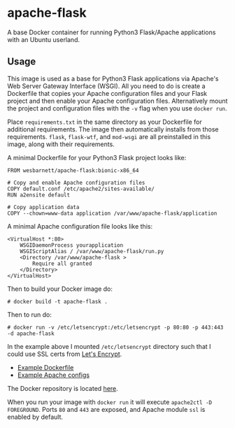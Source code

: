 # apache-flask

A base Docker container for running Python3 Flask/Apache applications
with an Ubuntu userland.

## Usage

This image is used as a base for Python3 Flask applications via
Apache's Web Server Gateway Interface (WSGI). All you need to do is
create a Dockerfile that copies your Apache configuration files and
your Flask project and then enable your Apache configuration files.
Alternatively mount the project and configuration files with the `-v`
flag when you use `docker run`. 

Place `requirements.txt` in the same directory as your Dockerfile for
additional requirements. The image then automatically installs from
those requirements. `flask`, `flask-wtf`, and `mod-wsgi`
are all preinstalled in this image, along with their requirements.

A minimal Dockerfile for your Python3 Flask project looks like:

    FROM wesbarnett/apache-flask:bionic-x86_64

    # Copy and enable Apache configuration files
    COPY default.conf /etc/apache2/sites-available/
    RUN a2ensite default

    # Copy application data
    COPY --chown=www-data application /var/www/apache-flask/application

A minimal Apache configuration file looks like this:

    <VirtualHost *:80>
        WSGIDaemonProcess yourapplication
        WSGIScriptAlias / /var/www/apache-flask/run.py
        <Directory /var/www/apache-flask >
            Require all granted
        </Directory>
    </VirtualHost>

Then to build your Docker image do:

    # docker build -t apache-flask .

Then to run do:

    # docker run -v /etc/letsencrypt:/etc/letsencrypt -p 80:80 -p 443:443 -d apache-flask

In the example above I mounted `/etc/letsencrypt` directory such that
I could use SSL certs from [Let's Encrypt](https://letsencrypt.org/).

* [Example Dockerfile](https://github.com/wesbarnett/movie-ratings/blob/master/Dockerfile)
* [Example Apache configs](https://github.com/wesbarnett/movie-ratings/tree/master/apache)

The Docker repository is located
[here](https://hub.docker.com/r/wesbarnett/apache-flask/).

When you run your image with `docker run` it will execute `apache2ctl
-D FOREGROUND`. Ports `80` and `443` are exposed, and Apache module
`ssl` is enabled by default.
